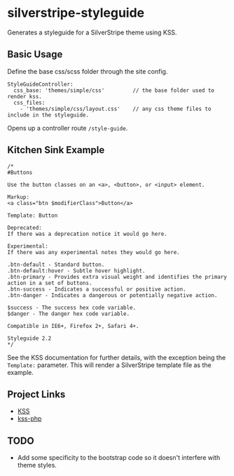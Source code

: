 # silverstripe-styleguide
Generates a styleguide for a SilverStripe theme using KSS.

## Basic Usage
Define the base css/scss folder through the site config.

	StyleGuideController:
  	  css_base: 'themes/simple/css' 		// the base folder used to render kss.
  	  css_files:
    	- 'themes/simple/css/layout.css' 	// any css theme files to include in the styleguide.

Opens up a controller route `/style-guide`.

## Kitchen Sink Example
	/*
	#Buttons

	Use the button classes on an <a>, <button>, or <input> element.

	Markup: 
	<a class="btn $modifierClass">Button</a>

	Template: Button

	Deprecated:
	If there was a deprecation notice it would go here.

	Experimental:
	If there was any experimental notes they would go here.

	.btn-default - Standard button.
	.btn-default:hover - Subtle hover highlight.
	.btn-primary - Provides extra visual weight and identifies the primary action in a set of buttons.
	.btn-success - Indicates a successful or positive action.
	.btn-danger - Indicates a dangerous or potentially negative action.

	$success - The success hex code variable.
	$danger - The danger hex code variable.

	Compatible in IE6+, Firefox 2+, Safari 4+.

	Styleguide 2.2
	*/

See the KSS documentation for further details, with the exception being the `Template:` parameter. This will render a SilverStripe template file as the example.

## Project Links
 * [KSS](http://warpspire.com/kss/)
 * [kss-php](https://github.com/scaninc/kss-php)

## TODO
 * Add some specificity to the bootstrap code so it doesn't interfere with theme styles.